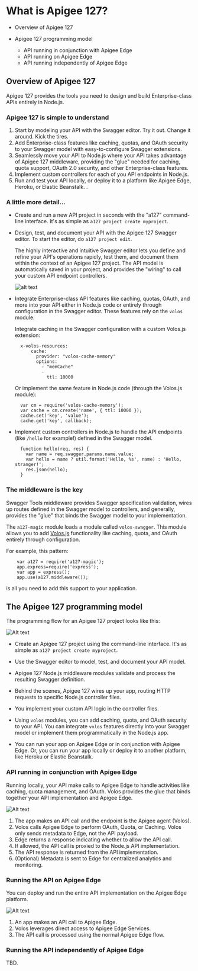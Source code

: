 # What is Apigee 127?

* Overview of Apigee 127

* Apigee 127 programming model
    * API running in conjunction with Apigee Edge
    * API running on Apigee Edge
    * API running independently of Apigee Edge

## Overview of Apigee 127

Apigee 127 provides the tools you need to design and build Enterprise-class APIs entirely in Node.js. 

### Apigee 127 is simple to understand

1. Start by modeling your API with the Swagger editor. Try it out. Change it around. Kick the tires. 
2. Add Enterprise-class features like caching, quotas, and OAuth security to your Swagger model with easy-to-configure Swagger extensions. 
3. Seamlessly move your API to Node.js where your API takes advantage of Apigee 127 middleware, providing the "glue" needed for caching, quota support, OAuth 2.0 security, and other Enterprise-class features.
4. Implement custom controllers for each of you API endpoints in Node.js. 
5. Run and test your API locally, or deploy it to a platform like Apigee Edge, Heroku, or Elastic Beanstalk. .

### A little more detail...

* Create and run a new API project in seconds with the "a127" command-line interface. It's as simple as `a127 project create myproject`. 

* Design, test, and document your API with the Apigee 127 Swagger editor. To start the editor, do `a127 project edit`.

  The highly interactive and intuitive Swagger editor lets you define and refine your API's operations rapidly, test them, and document them within the context of an Apigee 127 project. The API model is automatically saved in your project, and provides the "wiring" to call your custom API endpoint controllers. 

    ![alt text](https://raw.githubusercontent.com/WWitman/docs/master/a127/images/swagger-editor.png)

* Integrate Enterprise-class API features like caching, quotas, OAuth, and more into your API either in Node.js code or entirely through configuration in the Swagger editor. These features rely on the `volos` module. 

    Integrate caching in the Swagger configuration with a custom Volos.js extension:

        x-volos-resources:
            cache:
              provider: "volos-cache-memory"
              options:
                - "memCache"
                -
                  ttl: 10000

    Or implement the same feature in Node.js code (through the Volos.js module):

        var cm = require('volos-cache-memory');
        var cache = cm.create('name', { ttl: 10000 }); 
        cache.set('key', 'value');
        cache.get('key', callback);

* Implement custom controllers in Node.js to handle the API endpoints (like `/hello` for example!) defined in the Swagger model. 

        function hello(req, res) {
          var name = req.swagger.params.name.value;
          var hello = name ? util.format('Hello, %s', name) : 'Hello, stranger!';
          res.json(hello);
        }
  

### The middleware is the key

Swagger Tools middleware provides Swagger specification validation, wires up routes defined in the Swagger model to controllers, and generally, provides the "glue" that binds the Swagger model to your implementation.

The `a127-magic` module loads a module called `volos-swagger`. This module allows you to add [Volos.js](https://github.com/apigee-127/volos) functionality like caching, quota, and OAuth entirely through configuration. 

For example, this pattern:

        var a127 = require('a127-magic');
        app.express=require('express');
        var app = express();
        app.use(a127.middleware());

is all you need to add this support to your application. 


## The Apigee 127 programming model

The programming flow for an Apigee 127 project looks like this:

![Alt text](https://raw.githubusercontent.com/WWitman/docs/master/a127/images/programming-model.png)

* Create an Apigee 127 project using the command-line interface. It's as simple as `a127 project create myproject`.

* Use the Swagger editor to model, test, and document your API model. 

* Apigee 127 Node.js middleware modules validate and process the resulting Swagger definition. 

* Behind the scenes, Apigee 127 wires up your app, routing HTTP requests to specific Node.js controller files. 

* You implement your custom API logic in the controller files. 

* Using `volos` modules, you can add caching, quota, and OAuth security to your API. You can integrate `volos` features directly into your Swagger model or implement them programmatically in the Node.js app. 

* You can run your app on Apigee Edge or in conjunction with Apigee Edge. Or, you can run your app locally or deploy it to another platform, like Heroku or Elastic Beanstalk.


### API running in conjunction with Apigee Edge

Running locally, your API make calls to Apigee Edge to handle activities like caching, quota management, and OAuth. Volos provides the glue that binds together your API implementation and Apigee Edge. 

![Alt text](https://raw.githubusercontent.com/WWitman/docs/master/a127/images/with-edge.png)

1. The app makes an API call and the endpoint is the Apigee agent (Volos). 
2. Volos calls Apigee Edge to perform OAuth, Quota, or Caching. Volos only sends metadata to Edge, not the API payload. 
3. Edge returns a response indicating whether to allow the API call.
4. If allowed, the API call is proxied to the Node.js API implementation.
5. The API response is returned from the API implementation.
6. (Optional) Metadata is sent to Edge for centralized analytics and monitoring. 


### Running the API on Apigee Edge

You can deploy and run the entire API implementation on the Apigee Edge platform. 

![Alt text](https://raw.githubusercontent.com/WWitman/docs/master/a127/images/on-edge.png)

1. An app makes an API call to Apigee Edge. 
2. Volos leverages direct access to Apigee Edge Services.
3. The API call is processed using the normal Apigee Edge flow. 

### Running the API independently of Apigee Edge

TBD. 